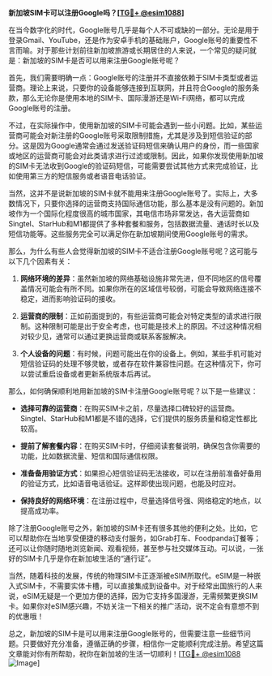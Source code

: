**新加坡SIM卡可以注册Google吗？[[TG💪+ @esim1088](https://t.me/s/esim1088)]**

在当今数字化的时代，Google账号几乎是每个人不可或缺的一部分。无论是用于登录Gmail、YouTube，还是作为安卓手机的基础账户，Google账号的重要性不言而喻。对于那些计划前往新加坡旅游或长期居住的人来说，一个常见的疑问就是：新加坡的SIM卡是否可以用来注册Google账号呢？

首先，我们需要明确一点：Google账号的注册并不直接依赖于SIM卡类型或者运营商。理论上来说，只要你的设备能够连接到互联网，并且符合Google的服务条款，那么无论你是使用本地的SIM卡、国际漫游还是Wi-Fi网络，都可以完成Google账号的注册。

不过，在实际操作中，使用新加坡的SIM卡可能会遇到一些小问题。比如，某些运营商可能会对新注册的Google账号采取限制措施，尤其是涉及到短信验证的部分。这是因为Google通常会通过发送验证码短信来确认用户的身份，而一些国家或地区的运营商可能会对此类请求进行过滤或限制。因此，如果你发现使用新加坡的SIM卡无法收到Google的验证码短信，可能需要尝试其他方式来完成验证，比如使用第三方的短信服务或者语音电话验证。

当然，这并不是说新加坡的SIM卡就不能用来注册Google账号了。实际上，大多数情况下，只要你选择的运营商支持国际通信功能，那么基本是没有问题的。新加坡作为一个国际化程度很高的城市国家，其电信市场非常发达，各大运营商如Singtel、StarHub和M1都提供了多种套餐和服务，包括数据流量、通话时长以及短信功能等。这些服务完全可以满足你在新加坡期间使用Google账号的需求。

那么，为什么有些人会觉得新加坡的SIM卡不适合注册Google账号呢？这可能与以下几个因素有关：

1. **网络环境的差异**：虽然新加坡的网络基础设施非常先进，但不同地区的信号覆盖情况可能会有所不同。如果你所在的区域信号较弱，可能会导致网络连接不稳定，进而影响验证码的接收。
   
2. **运营商的限制**：正如前面提到的，有些运营商可能会对特定类型的请求进行限制。这种限制可能是出于安全考虑，也可能是技术上的原因。不过这种情况相对较少见，通常可以通过更换运营商或联系客服解决。

3. **个人设备的问题**：有时候，问题可能出在你的设备上。例如，某些手机可能对短信验证码的处理不够灵敏，或者存在软件兼容性问题。在这种情况下，你可以尝试重启设备或者更新系统版本后再试。

那么，如何确保顺利地用新加坡的SIM卡注册Google账号呢？以下是一些建议：

- **选择可靠的运营商**：在购买SIM卡之前，尽量选择口碑较好的运营商。Singtel、StarHub和M1都是不错的选择，它们提供的服务质量和稳定性都比较高。
  
- **提前了解套餐内容**：在购买SIM卡时，仔细阅读套餐说明，确保包含你需要的功能，比如数据流量、短信和国际通信权限。

- **准备备用验证方式**：如果担心短信验证码无法接收，可以在注册前准备好备用的验证方式，比如语音电话验证。这样即使出现问题，也能及时应对。

- **保持良好的网络环境**：在注册过程中，尽量选择信号强、网络稳定的地点，以提高成功率。

除了注册Google账号之外，新加坡的SIM卡还有很多其他的便利之处。比如，它可以帮助你在当地享受便捷的移动支付服务，如Grab打车、Foodpanda订餐等；还可以让你随时随地浏览新闻、观看视频，甚至参与社交媒体互动。可以说，一张好的SIM卡几乎是你在新加坡生活的“通行证”。

当然，随着科技的发展，传统的物理SIM卡正逐渐被eSIM所取代。eSIM是一种嵌入式SIM卡，不需要实体卡槽，可以直接集成到设备中。对于经常出国旅行的人来说，eSIM无疑是一个更加方便的选择，因为它支持多国漫游，无需频繁更换SIM卡。如果你对eSIM感兴趣，不妨关注一下相关的推广活动，说不定会有意想不到的优惠哦！

总之，新加坡的SIM卡是可以用来注册Google账号的，但需要注意一些细节问题。只要做好充分准备，遵循正确的步骤，相信你一定能顺利完成注册。希望这篇文章能对你有所帮助，祝你在新加坡的生活一切顺利！[[TG💪+ @esim1088](https://t.me/s/esim1088) ![Image](https://i.postimg.cc/4NQfJmqS/Snipaste-2025-05-13-00-14-12.png)]